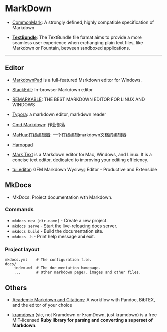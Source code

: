 # MarkDown

* [CommonMark](https://commonmark.org/): A strongly defined, highly compatible specification of Markdown

* **[TextBundle](http://textbundle.org/)**: The TextBundle file format aims to provide a more seamless user experience when exchanging plain text files, like Markdown or Fountain, between sandboxed applications.

-----

## Editor

* [MarkdownPad](http://markdownpad.com/) is a full-featured Markdown editor for Windows.

* [StackEdit](https://stackedit.io/): In-browser Markdown editor

* [REMARKABLE](http://remarkableapp.github.io/): THE BEST MARKDOWN EDITOR FOR LINUX AND WINDOWS

* [Typora](https://typora.io/): a markdown editor, markdown reader

* [Cmd Markdown](https://www.zybuluo.com): 作业部落

* [MaHua:在线编辑器](http://mahua.jser.me/): 一个在线编辑markdown文档的编辑器

* [Haroopad](http://pad.haroopress.com/)

* [Mark Text](https://marktext.github.io/website/) is a Markdown editor for Mac, Windows, and Linux. It is a concise text editor, dedicated to improving your editing efficiency.

* [tui.editor](http://ui.toast.com/tui-editor/): GFM Markdown Wysiwyg Editor - Productive and Extensible

## MkDocs

* [MkDocs](https://www.mkdocs.org/): Project documentation with Markdown.

### Commands

* `mkdocs new [dir-name]` - Create a new project.
* `mkdocs serve` - Start the live-reloading docs server.
* `mkdocs build` - Build the documentation site.
* `mkdocs -h` - Print help message and exit.

### Project layout

    mkdocs.yml    # The configuration file.
    docs/
        index.md  # The documentation homepage.
        ...       # Other markdown pages, images and other files.

## Others

* [Academic Markdown and Citations](https://www.chriskrycho.com/2015/academic-markdown-and-citations.html): A workflow with Pandoc, BibTEX, and the editor of your choice

* [kramdown](https://kramdown.gettalong.org/index.html) (sic, not Kramdown or KramDown, just kramdown) is a free MIT-licensed **Ruby library for parsing and converting a superset of Markdown**.

